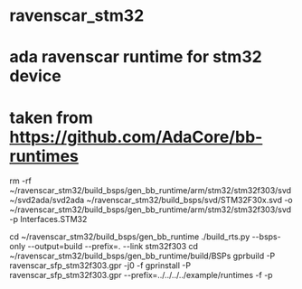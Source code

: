 # ravenscar_stm32
# ada ravenscar runtime for stm32 device
# taken from https://github.com/AdaCore/bb-runtimes

rm -rf   ~/ravenscar_stm32/build_bsps/gen_bb_runtime/arm/stm32/stm32f303/svd
~/svd2ada/svd2ada ~/ravenscar_stm32/build_bsps/svd/STM32F30x.svd -o ~/ravenscar_stm32/build_bsps/gen_bb_runtime/arm/stm32/stm32f303/svd -p Interfaces.STM32

cd  ~/ravenscar_stm32/build_bsps/gen_bb_runtime
./build_rts.py --bsps-only --output=build --prefix=. --link stm32f303
cd ~/ravenscar_stm32/build_bsps/gen_bb_runtime/build/BSPs
gprbuild   -P ravenscar_sfp_stm32f303.gpr   -j0 -f
gprinstall -P ravenscar_sfp_stm32f303.gpr --prefix=../../../../example/runtimes -f -p 

